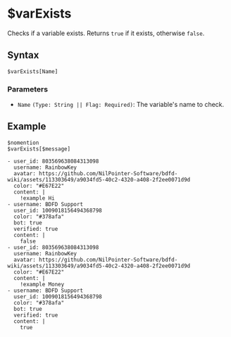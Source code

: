 # $varExists
Checks if a variable exists. Returns `true` if it exists, otherwise `false`.

## Syntax
```
$varExists[Name]
```

### Parameters
- `Name` `(Type: String || Flag: Required)`: The variable's name to check.

## Example
```
$nomention
$varExists[$message]
```
``` discord yaml
- user_id: 803569638084313098
  username: RainbowKey
  avatar: https://github.com/NilPointer-Software/bdfd-wiki/assets/113303649/a9034fd5-40c2-4320-a408-2f2ee0071d9d
  color: "#E67E22"
  content: |
    !example Hi
- username: BDFD Support
  user_id: 1009018156494368798
  color: "#378afa"
  bot: true
  verified: true
  content: |
    false
- user_id: 803569638084313098
  username: RainbowKey
  avatar: https://github.com/NilPointer-Software/bdfd-wiki/assets/113303649/a9034fd5-40c2-4320-a408-2f2ee0071d9d
  color: "#E67E22"
  content: |
    !example Money
- username: BDFD Support
  user_id: 1009018156494368798
  color: "#378afa"
  bot: true
  verified: true
  content: |
    true
```
